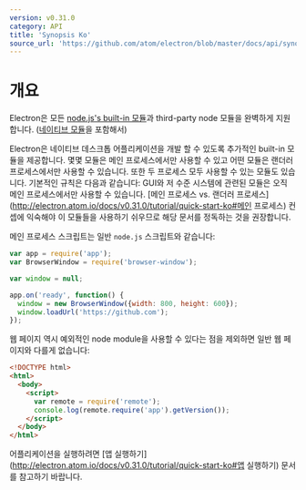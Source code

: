 ```yaml
---
version: v0.31.0
category: API
title: 'Synopsis Ko'
source_url: 'https://github.com/atom/electron/blob/master/docs/api/synopsis-ko.md'
---
```


# 개요

Electron은 모든 [node.js's built-in 모듈](http://nodejs.org/api/)과 third-party node 모듈을 완벽하게 지원합니다. ([네이티브 모듈](../tutorial/using-native-node-modules-ko.md)을 포함해서)

Electron은 네이티브 데스크톱 어플리케이션을 개발 할 수 있도록 추가적인 built-in 모듈을 제공합니다.
몇몇 모듈은 메인 프로세스에서만 사용할 수 있고 어떤 모듈은 랜더러 프로세스에서만 사용할 수 있습니다. 또한 두 프로세스 모두 사용할 수 있는 모듈도 있습니다.
기본적인 규칙은 다음과 같습니다: GUI와 저 수준 시스템에 관련된 모듈은 오직 메인 프로세스에서만 사용할 수 있습니다.
[메인 프로세스 vs. 랜더러 프로세스](http://electron.atom.io/docs/v0.31.0/tutorial/quick-start-ko#메인 프로세스) 컨셉에 익숙해야 이 모듈들을 사용하기 쉬우므로 해당 문서를 정독하는 것을 권장합니다.


메인 프로세스 스크립트는 일반 `node.js` 스크립트와 같습니다:

```javascript
var app = require('app');
var BrowserWindow = require('browser-window');

var window = null;

app.on('ready', function() {
  window = new BrowserWindow({width: 800, height: 600});
  window.loadUrl('https://github.com');
});
```

웹 페이지 역시 예외적인 node module을 사용할 수 있다는 점을 제외하면 일반 웹 페이지와 다를게 없습니다:

```html
<!DOCTYPE html>
<html>
  <body>
    <script>
      var remote = require('remote');
      console.log(remote.require('app').getVersion());
    </script>
  </body>
</html>
```

어플리케이션을 실행하려면 [앱 실행하기](http://electron.atom.io/docs/v0.31.0/tutorial/quick-start-ko#앱 실행하기) 문서를 참고하기 바랍니다.
